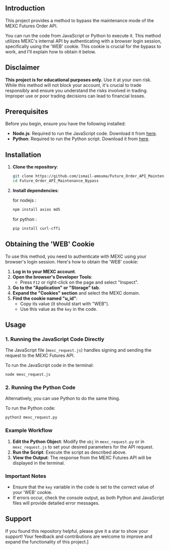 ## Introduction

This project provides a method to bypass the maintenance mode of the MEXC Futures Order API. 

You can run the code  from JavaScript or Python to execute it. This method utilizes MEXC's internal API by authenticating with a browser login session, specifically using the 'WEB' cookie. This cookie is crucial for the bypass to work, and I'll explain how to obtain it below.

## Disclaimer

**This project is for educational purposes only.** Use it at your own risk. While this method will not block your account, it's crucial to trade responsibly and ensure you understand the risks involved in trading. Improper use or poor trading decisions can lead to financial losses.

## Prerequisites

Before you begin, ensure you have the following installed:

- **Node.js**: Required to run the JavaScript code. Download it from [here](https://nodejs.org/).
- **Python**: Required to run the Python script. Download it from [here](https://www.python.org/).

## Installation

1. **Clone the repository**:
   ```bash
   git clone https://github.com/ismail-amouma/Future_Order_API_Maintenance_Bypass
   cd Future_Order_API_Maintenance_Bypass
   ```

2. **Install dependencies**:

   for nodejs :
   ```bash
   npm install axios md5
   ```
   for python :
      ```bash
   pip install curl-cffi
   ```


## Obtaining the 'WEB' Cookie

To use this method, you need to authenticate with MEXC using your browser's login session. Here's how to obtain the 'WEB' cookie:

1. **Log in to your MEXC account**.
2. **Open the browser's Developer Tools**:
   - Press `F12` or right-click on the page and select "Inspect".
3. **Go to the "Application" or "Storage" tab**.
4. **Expand the "Cookies" section** and select the MEXC domain.
5. **Find the cookie named "u_id"**:
   - Copy its value (it should start with "WEB").
   - Use this value as the `key` in the code.

## Usage

### 1. Running the JavaScript Code Directly

The JavaScript file (`mexc_request.js`) handles signing and sending the request to the MEXC Futures API.

To run the JavaScript code in the terminal:

```bash
node mexc_request.js 
```

### 2. Running the Python Code

Alternatively, you can use Python to do the same thing.

To run the Python code:

```bash
python3 mexc_request.py
```


### Example Workflow

1. **Edit the Python Object**: Modify the `obj` in `mexc_request.py` or in `mexc_request.js` to set your desired parameters for the API request.
2. **Run the  Script**: Execute the  script as described above.
3. **View the Output**: The response from the MEXC Futures API will be displayed in the terminal.

### Important Notes

- Ensure that the `key` variable in the code is set to the correct value of your 'WEB' cookie.
- If errors occur, check the console output, as both Python and JavaScript files will provide detailed error messages.

## Support

If you found this repository helpful, please give it a star to show your support! Your feedback and contributions are welcome to improve and expand the functionality of this project.]
